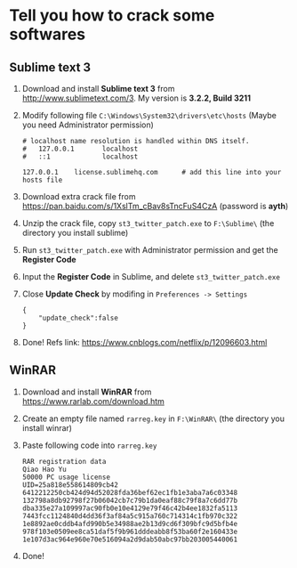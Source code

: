 <!--
 * @Author: sunyudi
 * @Date: 2020-06-06 11:35:09
 * @LastEditTime: 2020-06-06 12:45:01
 * @FilePath: \ys16514.github.io\Crack\index.md
--> 
# Tell you how to crack some softwares

## Sublime text 3

1. Download and install **Sublime text 3** from http://www.sublimetext.com/3. My version is **3.2.2, Build 3211**

2. Modify following file `C:\Windows\System32\drivers\etc\hosts` (Maybe you need Administrator permission)

    ```
    # localhost name resolution is handled within DNS itself.
    #	127.0.0.1       localhost
    #	::1             localhost

    127.0.0.1    license.sublimehq.com      # add this line into your hosts file
    ```

3. Download extra crack file from https://pan.baidu.com/s/1XslTm_cBav8sTncFuS4CzA (password is **ayth**)

4. Unzip the crack file, copy `st3_twitter_patch.exe` to `F:\Sublime\` (the directory you install sublime)

5. Run `st3_twitter_patch.exe` with Administrator permission and get the **Register Code**

6. Input the **Register Code** in Sublime, and delete `st3_twitter_patch.exe`

7. Close **Update Check** by modifing in `Preferences -> Settings`

    ```
    {
        "update_check":false
    }
    ```

8. Done! Refs link: https://www.cnblogs.com/netflix/p/12096603.html


## WinRAR

1. Download and install **WinRAR** from https://www.rarlab.com/download.htm

2. Create an empty file named `rarreg.key` in `F:\WinRAR\` (the directory you install winrar)

3. Paste following code into `rarreg.key`

    ```
    RAR registration data
    Qiao Hao Yu
    50000 PC usage license
    UID=25a818e558614809cb42
    6412212250cb424d94d52028fda36bef62ec1fb1e3aba7a6c03348
    132798a8db92798f27b06042cb7c79b1da0eaf88c79f8a7c6dd77b
    dba335e27a109997ac90fb0e10e4129e79f46c42b4ee1832fa5113
    7443fcc1124840d4dd36f3af84a5c915a760c714314c1fb970c322
    1e8892ae0cddb4afd990b5e34988ae2b13d9cd6f309bfc9d5bfb4e
    978f103e0509ee8ca51daf5f9b961dddeabb8f53ba60f2e160433e
    1e107d3ac964e960e70e516094a2d9dab50abc97bb203005440061
    ```

4. Done!
